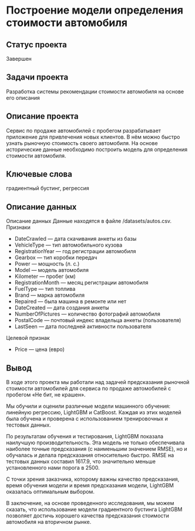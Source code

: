 # Построение модели определения стоимости автомобиля

## Статус проекта
Завершен

## Задачи проекта
Разработка системы рекомендации стоимости автомобиля на основе его описания

## Описание проекта
Сервис по продаже автомобилей с пробегом  разрабатывает приложение для привлечения новых клиентов. 
В нём можно быстро узнать рыночную стоимость своего автомобиля. 
На основе исторические данные необходимо построить модель для определения стоимости автомобиля.

## Ключевые слова
градиентный бустинг, регрессия

## Описание данных
Описание данных
Данные находятся в файле /datasets/autos.csv.
Признаки
- DateCrawled — дата скачивания анкеты из базы
- VehicleType — тип автомобильного кузова
- RegistrationYear — год регистрации автомобиля
- Gearbox — тип коробки передач
- Power — мощность (л. с.)
- Model — модель автомобиля
- Kilometer — пробег (км)
- RegistrationMonth — месяц регистрации автомобиля
- FuelType — тип топлива
- Brand — марка автомобиля
- Repaired — была машина в ремонте или нет
- DateCreated — дата создания анкеты
- NumberOfPictures — количество фотографий автомобиля
- PostalCode — почтовый индекс владельца анкеты (пользователя)
- LastSeen — дата последней активности пользователя

Целевой признак
- Price — цена (евро)

## Вывод
В ходе этого проекта мы работали над задачей предсказания рыночной стоимости автомобилей для сервиса по продаже автомобилей с пробегом «Не бит, не крашен».

Мы обучили и оценили различные модели машинного обучения: линейную регрессию, LightGBM и CatBoost. Каждая из этих моделей была обучена и проверена с использованием тренировочных и тестовых данных.

По результатам обучения и тестирования, LightGBM показала наилучшую производительность. Эта модель не только обеспечивала наиболее точные предсказания (с наименьшим значением RMSE), но и обучалась и делала предсказания относительно быстро. RMSE на тестовых данных составил 1617.9, что значительно меньше установленного нами порога в 2500.

С точки зрения заказчика, которому важны качество предсказания, время обучения модели и время предсказания модели, LightGBM оказалась оптимальным выбором.

В заключение, на основе проведенного исследования, мы можем сказать, что использование модели градиентного бустинга LightGBM позволяет достичь хорошего качества предсказания стоимости автомобиля на вторичном рынке.
